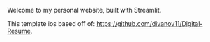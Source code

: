 Welcome to my personal website, built with Streamlit.

This template ios based off of: https://github.com/divanov11/Digital-Resume. 